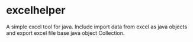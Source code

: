 # excelhelper 
A simple excel tool for java. Include import data from excel as java objects and export excel file base java object Collection. 
